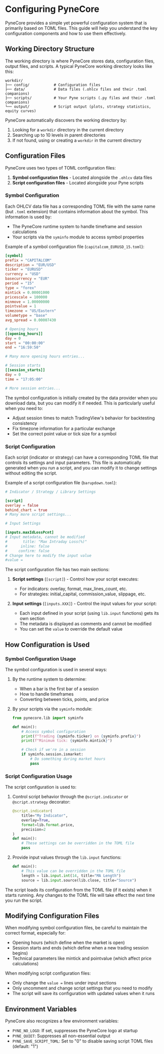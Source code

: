 <!--
---
weight: 107
title: "Configuring PyneCore"
description: "Learn how to configure PyneCore for your specific needs"
icon: "settings"
date: "2025-03-31"
lastmod: "2025-03-31"
draft: false
toc: true
---
-->

# Configuring PyneCore

PyneCore provides a simple yet powerful configuration system that is primarily based on TOML files. This guide will help you understand the key configuration components and how to use them effectively.

## Working Directory Structure

The working directory is where PyneCore stores data, configuration files, output files, and scripts. A typical PyneCore working directory looks like this:

```
workdir/
├── config/           # Configuration files
├── data/             # Data files (.ohlcv files and their .toml companions)
├── scripts/          # Your Pyne scripts (.py files and their .toml companions)
└── output/           # Script output (plots, strategy statistics, equity curves)
```

PyneCore automatically discovers the working directory by:
1. Looking for a `workdir` directory in the current directory
2. Searching up to 10 levels in parent directories
3. If not found, using or creating a `workdir` in the current directory

## Configuration Files

PyneCore uses two types of TOML configuration files:

1. **Symbol configuration files** - Located alongside the `.ohlcv` data files
2. **Script configuration files** - Located alongside your Pyne scripts

### Symbol Configuration

Each OHLCV data file has a corresponding TOML file with the same name (but `.toml` extension) that contains information about the symbol. This information is used by:

- The PyneCore runtime system to handle timeframe and session calculations
- Your scripts via the `syminfo` module to access symbol properties

Example of a symbol configuration file (`capitalcom_EURUSD_15.toml`):

```toml
[symbol]
prefix = "CAPITALCOM"
description = "EUR/USD"
ticker = "EURUSD"
currency = "USD"
basecurrency = "EUR"
period = "15"
type = "forex"
mintick = 0.00001000
pricescale = 100000
minmove = 1.00000000
pointvalue = 1
timezone = "US/Eastern"
volumetype = "base"
avg_spread = 0.00007430

# Opening hours
[[opening_hours]]
day = 0
start = "00:00:00"
end = "16:59:50"

# Many more opening hours entries...

# Session starts
[[session_starts]]
day = 0
time = "17:05:00"

# More session entries...
```

The symbol configuration is initially created by the data provider when you download data, but you can modify it if needed. This is particularly useful when you need to:

- Adjust session times to match TradingView's behavior for backtesting consistency
- Fix timezone information for a particular exchange
- Set the correct point value or tick size for a symbol

### Script Configuration

Each script (indicator or strategy) can have a corresponding TOML file that controls its settings and input parameters. This file is automatically generated when you run a script, and you can modify it to change settings without editing the script.

Example of a script configuration file (`barupdown.toml`):

```toml
# Indicator / Strategy / Library Settings

[script]
overlay = false
behind_chart = true
# Many more script settings...

# Input Settings

[inputs.maxIdLossPcnt]
# Input metadata, cannot be modified
#       title: "Max Intraday Loss(%)"
#      inline: false
#     confirm: false
# Change here to modify the input value
#value =
```

The script configuration file has two main sections:

1. **Script settings** (`[script]`) - Control how your script executes:
   - For indicators: overlay, format, max_lines_count, etc.
   - For strategies: initial_capital, commission_value, slippage, etc.

2. **Input settings** (`[inputs.XXX]`) - Control the input values for your script:
   - Each input defined in your script (using `lib.input` functions) gets its own section
   - The metadata is displayed as comments and cannot be modified
   - You can set the `value` to override the default value

## How Configuration is Used

### Symbol Configuration Usage

The symbol configuration is used in several ways:

1. By the runtime system to determine:
   - When a bar is the first bar of a session
   - How to handle timeframes
   - Converting between ticks, points, and price

2. By your scripts via the `syminfo` module:
   ```python
   from pynecore.lib import syminfo

   def main():
       # Access symbol configuration
       print(f"Trading {syminfo.ticker} on {syminfo.prefix}")
       print(f"Minimum tick: {syminfo.mintick}")

       # Check if we're in a session
       if syminfo.session.ismarket:
           # Do something during market hours
           pass
   ```

### Script Configuration Usage

The script configuration is used to:

1. Control script behavior through the `@script.indicator` or `@script.strategy` decorator:
   ```python
   @script.indicator(
       title="My Indicator",
       overlay=True,
       format=lib.format.price,
       precision=2
   )
   def main():
       # These settings can be overridden in the TOML file
       pass
   ```

2. Provide input values through the `lib.input` functions:
   ```python
   def main():
       # This value can be overridden in the TOML file
       length = lib.input.int(14, title="MA Length")
       source = lib.input.source(lib.close, title="Source")
   ```

The script loads its configuration from the TOML file (if it exists) when it starts running. Any changes to the TOML file will take effect the next time you run the script.

## Modifying Configuration Files

When modifying symbol configuration files, be careful to maintain the correct format, especially for:
- Opening hours (which define when the market is open)
- Session starts and ends (which define when a new trading session begins)
- Technical parameters like mintick and pointvalue (which affect price calculations)

When modifying script configuration files:
- Only change the `value =` lines under input sections
- Only uncomment and change script settings that you need to modify
- The script will save its configuration with updated values when it runs

## Environment Variables

PyneCore also recognizes a few environment variables:

- `PYNE_NO_LOGO`: If set, suppresses the PyneCore logo at startup
- `PYNE_QUIET`: Suppresses all non-essential output
- `PYNE_SAVE_SCRIPT_TOML`: Set to "0" to disable saving script TOML files (default: "1")
